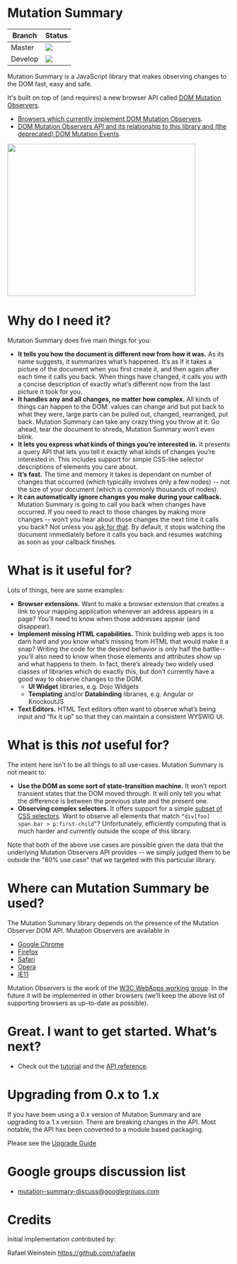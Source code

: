 # Mutation Summary

| Branch      | Status |
| ----------- | ----------- |
| Master      | ![](https://github.com/mmacfadden/mutation-summary/actions/workflows/main.yml/badge.svg?branch=master)       |
| Develop     | ![](https://github.com/mmacfadden/mutation-summary/actions/workflows/main.yml/badge.svg?branch=develop)        |

Mutation Summary is a JavaScript library that makes observing changes to the DOM fast, easy and safe.

It's built on top of (and requires) a new browser API called [DOM Mutation Observers](http://dom.spec.whatwg.org/#mutation-observers).

  * [Browsers which currently implement DOM Mutation Observers](docs/DOMMutationObservers.md#browser-availability).
  * [DOM Mutation Observers API and its relationship to this library and (the deprecated) DOM Mutation Events](docs/DOMMutationObservers.md).

<a href='http://www.youtube.com/watch?feature=player_embedded&v=eRZ4pO0gVWw' target='_blank'><img src='http://img.youtube.com/vi/eRZ4pO0gVWw/0.jpg' width='425' height=344 /></a>

# Why do I need it? #

Mutation Summary does five main things for you:

  * **It tells you how the document is different now from how it was.** As its name suggests, it summarizes what’s happened. It’s as if it takes a picture of the document when you first create it, and then again after each time it calls you back. When things have changed, it calls you with a concise description of exactly what’s different now from the last picture it took for you.
  * **It handles any and all changes, no matter how complex.** All kinds of things can happen to the DOM: values can change and but put back to what they were, large parts can be pulled out, changed, rearranged, put back. Mutation Summary can take any crazy thing you throw at it. Go ahead, tear the document to shreds, Mutation Summary won’t even blink.
  * **It lets you express what kinds of things you’re interested in.** It presents a query API that lets you tell it exactly what kinds of changes you’re interested in. This includes support for simple CSS-like selector descriptions of elements you care about.
  * **It’s fast.** The time and memory it takes is dependant on number of changes that occurred (which typically involves only a few nodes) -- not the size of your document (which is commonly thousands of nodes).
  * **It can automatically ignore changes you make during your callback.** Mutation Summary is going to call you back when changes have occurred. If you need to react to those changes by making more changes -- won’t you hear about those changes the next time it calls you back? Not unless you [ask for that](docs/APIReference.md#configuration-options). By default, it stops watching the document immediately before it calls you back and resumes watching as soon as your callback finishes.

# What is it useful for? #

Lots of things, here are some examples:

  * **Browser extensions.** Want to make a browser extension that creates a link to your mapping application whenever an  address appears in a page? You’ll need to know when those addresses appear (and disappear).
  * **Implement missing HTML capabilities.** Think building web apps is too darn hard and you know what’s missing from HTML that would make it a snap? Writing the code for the desired behavior is only half the battle--you’ll also need to know when those elements and attributes show up and what happens to them. In fact, there’s already two widely used classes of libraries which do exactly this, but don’t currently have a good way to observe changes to the DOM.
    * **UI Widget** libraries, e.g. Dojo Widgets
    * **Templating** and/or **Databinding** libraries, e.g. Angular or KnockoutJS
  * **Text Editors.** HTML Text editors often want to observe what’s being input and “fix it up” so that they can maintain a consistent WYSWIG UI.

# What is this _not_ useful for? #

The intent here isn't to be all things to all use-cases. Mutation Summary is not meant to:

  * **Use the DOM as some sort of state-transition machine.** It won't report transient states that the DOM moved through. It will only tell you what the difference is between the previous state and the present one.
  * **Observing complex selectors.** It offers support for a simple [subset of CSS selectors](docs/APIReference.md#supported-selector-syntax). Want to observe all elements that match `“div[foo] span.bar > p:first-child”`? Unfortunately, efficiently computing that is much harder and currently outside the scope of this library.

Note that both of the above use cases are possible given the data that the underlying Mutation Observers API provides -- we simply judged them to be outside the "80% use case" that we targeted with this particular library.

# Where can Mutation Summary be used? #

The Mutation Summary library depends on the presence of the Mutation Observer DOM API. Mutation Observers are available in

 * [Google Chrome](https://www.google.com/chrome)
 * [Firefox](http://www.mozilla.org/en-US/firefox/new/) 
 * [Safari](http://www.apple.com/safari/)
 * [Opera](http://www.opera.com/)
 * [IE11](http://www.microsoft.com/ie)

Mutation Observers is the work of the [W3C WebApps working group](http://www.w3.org/2008/webapps/). In the future it will be implemented in other browsers (we’ll keep the above list of supporting browsers as up-to-date as possible).

# Great. I want to get started. What’s next? #

  * Check out the [tutorial](docs/Tutorial.md) and the [API reference](docs/APIReference.md).

# Upgrading from 0.x to 1.x #

If you have been using a 0.x version of Mutation Summary and are upgrading to a 1.x version. There are breaking changes in the API. Most notable, the API has been converted to a module based packaging.

Please see the [Upgrade Guide](docs/Upgrading.md)


# Google groups discussion list #

 * [mutation-summary-discuss@googlegroups.com](https://groups.google.com/group/mutation-summary-discuss)

# Credits
Initial implementation contributed by:

Rafael Weinstein
https://github.com/rafaelw